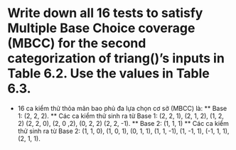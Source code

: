 # Write down all 16 tests to satisfy Multiple Base Choice coverage (MBCC) for the second categorization of triang()’s inputs in Table 6.2. Use the values in Table 6.3.

* 16 ca kiểm thử thỏa mãn bao phủ đa lựa chọn cơ sở (MBCC) là:
** Base 1: (2, 2, 2).
** Các ca kiểm thử sinh ra từ Base 1:
(2, 2, 1), (2, 1, 2), (1, 2, 2)
(2, 2, 0), (2, 0 ,2), (0, 2, 2)
(2, 2, -1).
** Base 2: (1, 1, 1)
** Các ca kiểm thử sinh ra từ Base 2:
(1, 1, 0), (1, 0, 1), (0, 1, 1),
(1, 1, -1), (1, -1, 1), (-1, 1, 1),
(2, 1, 1).